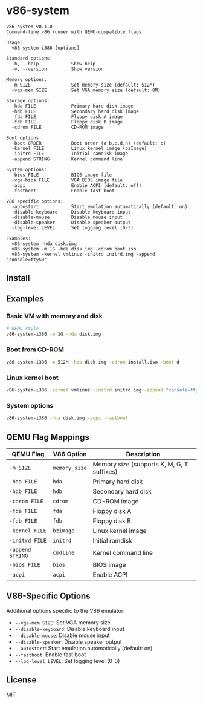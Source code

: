 # v86-system

```
v86-system v0.1.0
Command-line v86 runner with QEMU-compatible flags

Usage:
  v86-system-i386 [options]

Standard options:
  -h, --help            Show help
  -v, --version         Show version

Memory options:
  -m SIZE               Set memory size (default: 512M)
  -vga-mem SIZE         Set VGA memory size (default: 8M)

Storage options:
  -hda FILE             Primary hard disk image
  -hdb FILE             Secondary hard disk image
  -fda FILE             Floppy disk A image
  -fdb FILE             Floppy disk B image
  -cdrom FILE           CD-ROM image

Boot options:
  -boot ORDER           Boot order (a,b,c,d,n) (default: c)
  -kernel FILE          Linux kernel image (bzImage)
  -initrd FILE          Initial ramdisk image
  -append STRING        Kernel command line

System options:
  -bios FILE            BIOS image file
  -vga-bios FILE        VGA BIOS image file
  -acpi                 Enable ACPI (default: off)
  -fastboot             Enable fast boot

V86 specific options:
  -autostart            Start emulation automatically (default: on)
  -disable-keyboard     Disable keyboard input
  -disable-mouse        Disable mouse input
  -disable-speaker      Disable speaker output
  -log-level LEVEL      Set logging level (0-3)

Examples:
  v86-system -hda disk.img
  v86-system -m 1G -hda disk.img -cdrom boot.iso
  v86-system -kernel vmlinuz -initrd initrd.img -append "console=ttyS0"
```

## Install



## Examples

### Basic VM with memory and disk
```bash
# QEMU style
v86-system-i386 -m 1G -hda disk.img
```

### Boot from CD-ROM
```bash
v86-system-i386 -m 512M -hda disk.img -cdrom install.iso -boot d
```

### Linux kernel boot
```bash
v86-system-i386 -kernel vmlinuz -initrd initrd.img -append "console=ttyS0 root=/dev/sda1"
```

### System options
```bash
v86-system-i386 -hda disk.img -acpi -fastboot
```

## QEMU Flag Mappings

| QEMU Flag | V86 Option | Description |
|-----------|------------|-------------|
| `-m SIZE` | `memory_size` | Memory size (supports K, M, G, T suffixes) |
| `-hda FILE` | `hda` | Primary hard disk |
| `-hdb FILE` | `hdb` | Secondary hard disk |
| `-cdrom FILE` | `cdrom` | CD-ROM image |
| `-fda FILE` | `fda` | Floppy disk A |
| `-fdb FILE` | `fdb` | Floppy disk B |
| `-kernel FILE` | `bzimage` | Linux kernel image |
| `-initrd FILE` | `initrd` | Initial ramdisk |
| `-append STRING` | `cmdline` | Kernel command line |
| `-bios FILE` | `bios` | BIOS image |
| `-acpi` | `acpi` | Enable ACPI |

## V86-Specific Options

Additional options specific to the V86 emulator:

- `--vga-mem SIZE`: Set VGA memory size
- `--disable-keyboard`: Disable keyboard input
- `--disable-mouse`: Disable mouse input  
- `--disable-speaker`: Disable speaker output
- `--autostart`: Start emulation automatically (default: on)
- `--fastboot`: Enable fast boot
- `--log-level LEVEL`: Set logging level (0-3)

## License

MIT